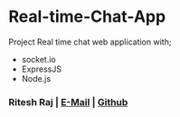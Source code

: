 # Real-time-Chat-App

Project Real time chat web application with;
* socket.io
* ExpressJS
* Node.js 


### Ritesh Raj  | [E-Mail](mailto:prdRiteshRaj@gmail.com) | [Github](https://github.com/infinitecodemage/)


